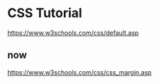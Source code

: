 # CSS Tutorial
https://www.w3schools.com/css/default.asp

## now
https://www.w3schools.com/css/css_margin.asp
